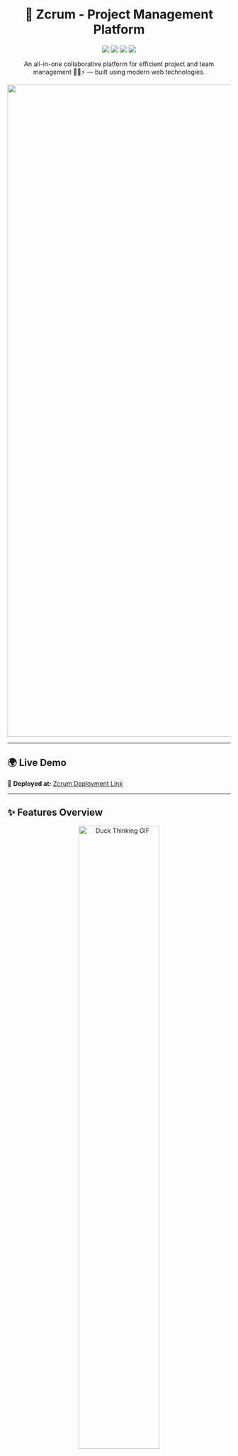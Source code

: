 <h1 align="center">🚀 Zcrum - Project Management Platform</h1>

<p align="center">
  <img src="https://img.shields.io/badge/Next.js-13+-black?style=for-the-badge&logo=next.js" />
  <img src="https://img.shields.io/badge/Prisma-ORM-2D3748?style=for-the-badge&logo=prisma&logoColor=white" />
  <img src="https://img.shields.io/badge/Clerk-Auth-orange?style=for-the-badge" />
  <img src="https://img.shields.io/badge/Neon-Postgres-00f?style=for-the-badge" />
</p>

<p align="center">An all-in-one collaborative platform for efficient project and team management 🧑‍💻⚡️ — built using modern web technologies.</p>
<p align="center">
  <img width="1470" alt="Screenshot 2024-12-10 at 9 45 45 AM" src="https://github.com/user-attachments/assets/783d4f3b-925d-44cf-aaf8-4ee4035b2f6c">
</p>

---

## 🌍 Live Demo

🔗 **Deployed at:** [Zcrum Deployment Link](https://zcrum-orpin.vercel.app/)

---

## ✨ Features Overview

<p align="center">
  <img src="https://media.giphy.com/media/v1.Y2lkPTc5MGI3NjExbTZzN2Q2cDZ6bmVnbXByNzc5aXdrbnNxYjZkNXV1ZGdzMWkxZ3lrOCZlcD12MV9naWZzX3NlYXJjaCZjdD1n/IPWXYMP4t2ODvzwOYk/giphy.gif" alt="Duck Thinking GIF" width="60%" />
</p>

- 🔐 **Google Auth via Clerk**  
  Provides secure, seamless authentication using Google, reducing the friction of onboarding new users and leveraging a trusted provider.

- 🏢 **Organization creation & member invitation via Gmail**  
  Admins can quickly set up teams and invite members through Gmail, making it fast and intuitive to build collaborative spaces.

- 🗂️ **Project creation (Admin only)**  
  Ensures projects are organized and governed under admin control, keeping workflows structured and reducing clutter from unauthorized project creation.

- 🧑‍🤝‍🧑 **Sprint creation by Members/Admin; start by Admin only**  
  Encourages collaborative planning with members proposing sprints, while keeping control over starting them to maintain structured timelines.

- 🐞 **Issue creation with priorities: `Urgent`, `High`, `Medium`, `Low`**  
  Helps team members categorize tasks based on urgency, making backlog grooming and daily work prioritization clear and effective.

- 📝 **Markdown Editor for rich issue descriptions**  
  Provides a flexible editor to format descriptions, making bug reports and feature requests clearer and easier to read.

- 👥 **Assign issues to any org member/admin**  
  Allows direct accountability by letting any issue be assigned to relevant team members, ensuring nothing falls through the cracks.

- 📋 **View issues assigned/raised by a user**  
  Empowers team members to track their personal contributions and understand current workload at a glance.

<p align="center">
  <img src="https://media.giphy.com/media/v1.Y2lkPWVjZjA1ZTQ3eTFsdnNhZjdibGw4bmxudTQxcHZ2NjY5M2NoOXVxY3lldWkwc3dxOCZlcD12MV9naWZzX3NlYXJjaCZjdD1n/uhXxGTTyBfKk7iBU40/giphy.gif" alt="Robot Typing Fast GIF" width="60%" />
</p>

---
## 🖼️ Demo Walkthrough

Explore how each feature makes project and team management seamless and efficient:

---

### 🔐 Authentication (Google Sign In / Sign Up)

Users can securely sign up and sign in using their Google accounts. This removes the friction of creating and remembering new credentials, and offers a trusted authentication experience that integrates seamlessly with their existing workflow.

---

### 🏢 Create Organization & Invite Members via Gmail

Admins have the ability to create organizations within the platform, laying the foundation for collaborative workspaces. Once created, admins can invite members via Gmail directly from the app, ensuring quick onboarding of team members with minimal setup or manual steps.

---

### 📂 Project Creation (Admin Only)

Only admins can create projects within the organization, allowing centralized control and accountability. This ensures projects align with organizational goals, and keeps the project structure clean and well-managed from the start.

---

### 📆 Sprint Creation (Members & Admins)

Both admins and members can create sprints, which define work periods with specific goals and timelines. Admins have the final say in starting sprints, ensuring coordinated progress. This structure helps teams focus on smaller, achievable milestones rather than getting overwhelmed by the broader project scope.

---

### 🐞 Raise Issues with Priorities

Team members can raise issues under projects, tagging them with priority levels such as Urgent, High, Medium, or Low. This helps everyone understand what needs immediate attention and which tasks can be tackled next, allowing better planning and smoother workflows.

---

### 📝 Markdown Editor for Issue Description

A built-in markdown editor allows rich text formatting of issue descriptions. Users can add headings, lists, code snippets, or highlight important details, making it easier to convey the context and requirements of each issue clearly and professionally.

---

### 👥 Assign Issues to Any Member

Admins and members can assign issues to anyone within the organization. This promotes clarity and accountability in the team, ensuring each task has an owner and reducing confusion over responsibilities.

---

### 🔍 View Assigned / Raised Issues

Every user can view the issues they have raised or those assigned to them, neatly organized in dedicated sections. This transparency helps each team member prioritize their tasks, track progress, and ensure no important work falls through the cracks.

---


---

## 🛠️ Tech Stack

| Tech                  | Role                                 |
|-----------------------|--------------------------------------|
| **Next.js**           | Frontend & Server                    |
| **Clerk**             | Authentication with Google OAuth     |
| **Prisma**            | ORM for PostgreSQL                   |
| **NeonDB**            | Serverless PostgreSQL DB             |
| **Tailwind CSS**      | UI Styling                           |
| **React Markdown Editor** | Rich Text Support for Issues    |

---

## 🧠 Thought Behind Zcrum

Zcrum is tailored for modern teams looking for smooth task & sprint management. It blends intuitive UI with role-specific actions to boost team productivity, tracking, and collaboration.

---

## 🚀 Getting Started

```bash
# 1. Clone the repository
git clone https://github.com/your-username/zcrum.git
cd zcrum

# 2. Install dependencies
npm install

# 3. Setup environment variables
cp .env.example .env
# Fill in Clerk keys, Neon DB URL, etc.

# 4. Run locally
npm run dev
